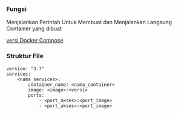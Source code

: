 ### Fungsi

Menjalankan Perintah Untuk Membuat dan Menjalankan Langsung Container yang dibuat

[versi Docker Compose](https://docs.docker.com/compose/compose-file/compose-versioning/)

### Struktur File

```
version: "3.7"
services:
    <nama_services>:
        container_name: <nama_container>
        image: <image>:<versi>
        ports:
            - <port_akses>:<port_image>
            - <port_akses>:<port_image>
```
